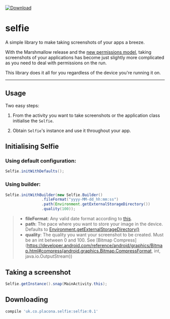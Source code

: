[ ![Download](https://api.bintray.com/packages/mplacona/Selfie/selfie/images/download.svg) ](https://bintray.com/mplacona/Selfie/selfie/_latestVersion)

selfie
===================
A simple library to make taking screenshots of your apps a breeze.

With the Marshmallow release and the [new permissions model](https://developer.android.com/training/permissions/requesting.html), taking screenshots of your applications has become just slightly more complicated as you need to deal with permissions on the run.

This library does it all for you regardless of the device you're running it on.

----------

Usage
-------------
Two easy steps:

1. From the activity you want to take screenshots or the application class initialise the `Selfie`.

2. Obtain `Selfie`'s instance and use it throughout your app.

Initialising Selfie
---------------
### Using default configuration: ###
```java
Selfie.initWithDefaults();
```
### Using builder: ###
```java
Selfie.initWithBuilder(new Selfie.Builder()
                .fileFormat("yyyy-MM-dd_hh:mm:ss")
                .path(Environment.getExternalStorageDirectory())
                .quality(100));
```
> - **fileFormat**: Any valid date format according to [this](https://developer.android.com/reference/java/text/SimpleDateFormat.html).
> - **path**: The pace where you want to store your image in the device. Defaults to [Environment.getExternalStorageDirectory()](https://developer.android.com/reference/android/os/Environment.html#getExternalStorageDirectory())
> - **quality**: The quality you want your screenshot to be created. Must be an int between 0 and 100. See [Bitmap Compress](https://developer.android.com/reference/android/graphics/Bitmap.html#compress(android.graphics.Bitmap.CompressFormat, int, java.io.OutputStream))

Taking a screenshot
--------------
```java
Selfie.getInstance().snap(MainActivity.this);
```

Downloading
-----------
```groovy
compile 'uk.co.placona.selfie:selfie:0.1'
```
